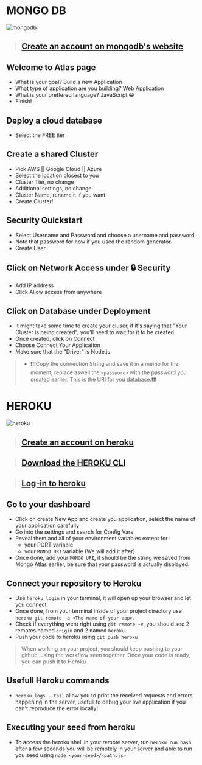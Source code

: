 # MONGO DB

![mongodb](https://miro.medium.com/max/1000/1*xOVUR3DMDUfaguq5cIDAsw.jpeg)
> ## [Create an account on mongodb's website](https://www.mongodb.com/cloud/atlas/register)

## Welcome to Atlas page

- What is your goal? Build a new Application
- What type of application are you building? Web Application
- What is your preffered language? JavaScript 😁
- Finish!

## Deploy a cloud database

- Select the FREE tier

## Create a shared Cluster

- Pick AWS || Google Cloud || Azure
- Select the location closest to you
- Cluster Tier, no change
- Additional settings, no change
- Cluster Name, rename it if you want
- Create Cluster!

## Security Quickstart

- Select Username and Password and choose a username and password.
- Note that password for now if you used the random generator.
- Create User.

## Click on Network Access under 🔒️ Security

- Add IP address 
- Click Allow access from anywhere

## Click on Database under Deployment

- It might take some time to create your cluser, if it's saying that "Your Cluster is being created", you'll need to wait for it to be created.
- Once created, click on Connect
- Choose Connect Your Application
- Make sure that the "Driver" is Node.js
> - ❗️❗️❗️Copy the connection String and save it in a memo for the moment, replace aswell the `<password>` with the password you created earlier. This is the URI for you database.❗️❗️❗️


# HEROKU

![heroku](https://memegenerator.net/img/instances/67528062.jpg)

> ## [Create an account on heroku](https://signup.heroku.com/)

> ## [Download the HEROKU CLI](https://devcenter.heroku.com/articles/heroku-cli)

> ## [Log-in to heroku](https://id.heroku.com/login)

## Go to your dashboard

- Click on create New App and create you application, select the name of your application carefully
- Go into the settings and search for Config Vars
- Reveal them and all of your environment variables except for :
  - your PORT variable
  - your `MONGO_URI` variable (We will add it after)
- Once done, add your `MONGO_URI`, it should be the string we saved from Mongo Atlas earlier, be sure that your password is actually displayed.

## Connect your repository to Heroku

- Use `heroku login` in your terminal, it will open up your browser and let you connect.
- Once done, from your terminal inside of your project directory use `heroku git:remote -a <The-name-of-your-app>`.
- Check if everything went right using `git remote -v`, you should see 2 remotes named `origin` and 2 named `heroku`.
- Push your code to heroku using `git push heroku`

> When working on your project, you should keep pushing to your github, using the workflow seen together. Once your code is ready, you can push it to Heroku

## Usefull Heroku commands

- `heroku logs --tail` allow you to print the received requests and errors happening in the server, usefull to debug your live application if you can't reproduce the error locally!

## Executing your seed from heroku

- To access the heroku shell in your remote server, run `heroku run bash` after a few seconds you will be remotely in your server and able to run you seed using `node <your-seed>/<path.js>`
